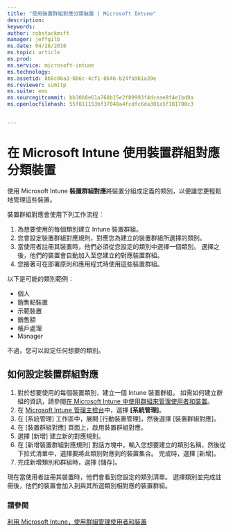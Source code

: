 ```yaml
---
title: "使用裝置群組對應分類裝置 | Microsoft Intune"
description: 
keywords: 
author: robstackmsft
manager: jeffgilb
ms.date: 04/28/2016
ms.topic: article
ms.prod: 
ms.service: microsoft-intune
ms.technology: 
ms.assetid: 8b8c06a3-6b6c-4cf1-8646-b24fa9b1a39e
ms.reviewer: sumitp
ms.suite: ems
ms.sourcegitcommit: bb30b8e61a768b15e2f09993f4dceae8f4e1bd8a
ms.openlocfilehash: 55f811153bf37048a4fcdfc6da301a5f181700c3


---
```


# 在 Microsoft Intune 使用裝置群組對應分類裝置
使用 Microsoft Intune **裝置群組對應**將裝置分組成定義的類別，以便讓您更輕鬆地管理這些裝置。 

裝置群組對應會使用下列工作流程︰
1. 為想要使用的每個類別建立 Intune 裝置群組。
2. 您會設定裝置群組對應規則，對應您為建立的裝置群組所選擇的類別。
3. 當使用者註冊其裝置時，他們必須從您設定的類別中選擇一個類別。 選擇之後，他們的裝置會自動加入至您建立的對應裝置群組。
4. 您接著可在部署原則和應用程式時使用這些裝置群組。

以下是可能的類別範例︰
* 個人
* 銷售點裝置
* 示範裝置
* 銷售額
* 帳戶處理
* Manager

不過，您可以設定任何想要的類別。

## 如何設定裝置群組對應
1. 對於想要使用的每個裝置類別，建立一個 Intune 裝置群組。 如需如何建立群組的資訊，請參閱[在 Microsoft Intune 中使用群組來管理使用者和裝置](use-groups-to-manage-users-and-devices-with-microsoft-intune.md)。
2. 在 [Microsoft Intune 管理主控台](https://manage.microsoft.com)中，選擇 **[系統管理]**。
3. 在 [系統管理] 工作區中，展開 [行動裝置管理]，然後選擇 [裝置群組對應]。
4. 在 [裝置群組對應] 頁面上，啟用裝置群組對應。
5. 選擇 [新增] 建立新的對應規則。
6. 在 [新增裝置群組對應規則] 對話方塊中，輸入您想要建立的類別名稱，然後從下拉式清單中，選擇要將此類別對應到的裝置集合。 完成時，選擇 [新增]。
7. 完成新增類別和群組時，選擇 [儲存]。

現在當使用者註冊其裝置時，他們會看到您設定的類別清單。 選擇類別並完成註冊後，他們的裝置會加入到與其所選類別相對應的裝置群組。

### 請參閱
[利用 Microsoft Intune，使用群組管理使用者和裝置](use-groups-to-manage-users-and-devices-with-microsoft-intune.md)


<!--HONumber=Jun16_HO3-->


